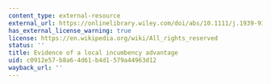 ```yaml
---
content_type: external-resource
external_url: https://onlinelibrary.wiley.com/doi/abs/10.1111/j.1939-9162.2011.00013.x
has_external_license_warning: true
license: https://en.wikipedia.org/wiki/All_rights_reserved
status: ''
title: Evidence of a local incumbency advantage
uid: c0912e57-b8a6-4d61-b4d1-579a44963d12
wayback_url: ''
---
```

